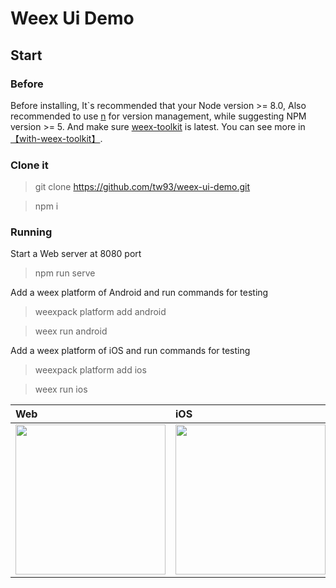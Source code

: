 
# Weex Ui Demo

## Start

### Before

Before installing, It`s recommended that your Node version >= 8.0, Also recommended to use [n](https://github.com/tj/n) for version management, while suggesting NPM version >= 5.
And make sure [weex-toolkit](https://github.com/weexteam/weex-toolkit) is latest. You can see more in [【with-weex-toolkit】](https://alibaba.github.io/weex-ui/#/docs/with-weex-toolkit).

### Clone it

> git clone https://github.com/tw93/weex-ui-demo.git

> npm i

### Running

Start a Web server at 8080 port

> npm run serve



Add a weex platform of Android and run commands for testing

> weexpack platform add android

> weex run android

Add a weex platform of iOS and run commands for testing

> weexpack platform add ios

> weex run ios


| Web |iOS|
|:--|:--|
|<img src="https://img.alicdn.com/tfs/TB1sr5Dnf6H8KJjy0FjXXaXepXa-572-1018.gif" width=240/>|<img src="https://img.alicdn.com/tfs/TB1A.ShnlTH8KJjy0FiXXcRsXXa-458-846.gif" width=240/>|
